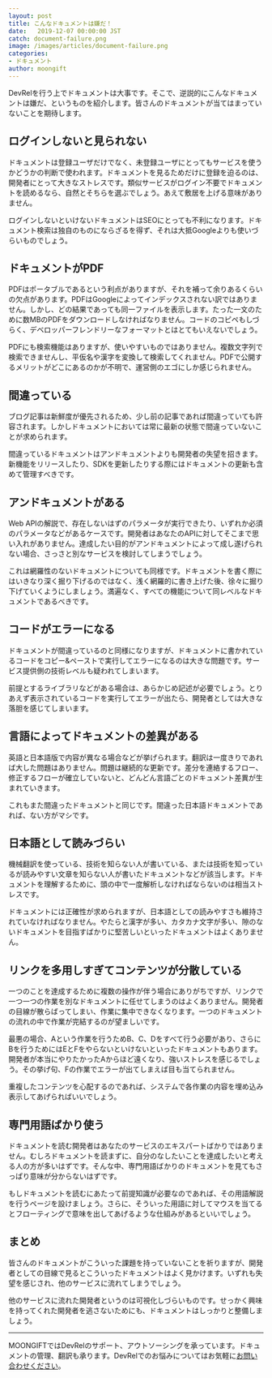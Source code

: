 ```yaml
---
layout: post
title: こんなドキュメントは嫌だ！
date:   2019-12-07 00:00:00 JST
catch: document-failure.png
image: /images/articles/document-failure.png
categories:
- ドキュメント
author: moongift
---
```


DevRelを行う上でドキュメントは大事です。そこで、逆説的にこんなドキュメントは嫌だ、というものを紹介します。皆さんのドキュメントが当てはまっていないことを期待します。

## ログインしないと見られない

ドキュメントは登録ユーザだけでなく、未登録ユーザにとってもサービスを使うかどうかの判断で使われます。ドキュメントを見るためだけに登録を迫るのは、開発者にとって大きなストレスです。類似サービスがログイン不要でドキュメントを読めるなら、自然とそちらを選ぶでしょう。あえて敷居を上げる意味がありません。

ログインしないといけないドキュメントはSEOにとっても不利になります。ドキュメント検索は独自のものにならざるを得ず、それは大抵Googleよりも使いづらいものでしょう。

## ドキュメントがPDF

PDFはポータブルであるという利点がありますが、それを補って余りあるくらいの欠点があります。PDFはGoogleによってインデックスされない訳ではありません。しかし、どの結果であっても同一ファイルを表示します。たった一文のために数MBのPDFをダウンロードしなければなりません。コードのコピペもしづらく、デベロッパーフレンドリーなフォーマットとはとてもいえないでしょう。

PDFにも検索機能はありますが、使いやすいものではありません。複数文字列で検索できませんし、平仮名や漢字を変換して検索してくれません。PDFで公開するメリットがどこにあるのかが不明で、運営側のエゴにしか感じられません。

## 間違っている

ブログ記事は新鮮度が優先されるため、少し前の記事であれば間違っていても許容されます。しかしドキュメントにおいては常に最新の状態で間違っていないことが求められます。

間違っているドキュメントはアンドキュメントよりも開発者の失望を招きます。新機能をリリースしたり、SDKを更新したりする際にはドキュメントの更新も含めて管理すべきです。

## アンドキュメントがある

Web APIの解説で、存在しないはずのパラメータが実行できたり、いずれか必須のパラメータなどがあるケースです。開発者はあなたのAPIに対してそこまで思い入れがありません。達成したい目的がアンドキュメントによって成し遂げられない場合、さっさと別なサービスを検討してしまうでしょう。

これは網羅性のないドキュメントについても同様です。ドキュメントを書く際にはいきなり深く掘り下げるのではなく、浅く網羅的に書き上げた後、徐々に掘り下げていくようにしましょう。満遍なく、すべての機能について同レベルなドキュメントであるべきです。

## コードがエラーになる

ドキュメントが間違っているのと同様になりますが、ドキュメントに書かれているコードをコピー&ペーストで実行してエラーになるのは大きな問題です。サービス提供側の技術レベルも疑われてしまいます。

前提とするライブラリなどがある場合は、あらかじめ記述が必要でしょう。とりあえず表示されているコードを実行してエラーが出たら、開発者としては大きな落胆を感じてしまいます。

## 言語によってドキュメントの差異がある

英語と日本語版で内容が異なる場合などが挙げられます。翻訳は一度きりであれば大した問題はありません。問題は継続的な更新です。差分を連絡するフロー、修正するフローが確立していないと、どんどん言語ごとのドキュメント差異が生まれていきます。

これもまた間違ったドキュメントと同じです。間違った日本語ドキュメントであれば、ない方がマシです。

## 日本語として読みづらい

機械翻訳を使っている、技術を知らない人が書いている、または技術を知っているが読みやすい文章を知らない人が書いたドキュメントなどが該当します。ドキュメントを理解するために、頭の中で一度解析しなければならないのは相当ストレスです。

ドキュメントには正確性が求められますが、日本語としての読みやすさも維持されていなければなりません。やたらと漢字が多い、カタカナ文字が多い、隙のないドキュメントを目指すばかりに堅苦しいといったドキュメントはよくありません。

## リンクを多用しすぎてコンテンツが分散している

一つのことを達成するために複数の操作が伴う場合にありがちですが、リンクで一つ一つの作業を別なドキュメントに任せてしまうのはよくありません。開発者の目線が散らばってしまい、作業に集中できなくなります。一つのドキュメントの流れの中で作業が完結するのが望ましいです。

最悪の場合、Aという作業を行うためB、C、Dをすべて行う必要があり、さらにBを行うためにはEとFをやらないといけないといったドキュメントもあります。開発者が本当にやりたかったAからほど遠くなり、強いストレスを感じるでしょう。その挙げ句、Fの作業でエラーが出てしまえば目も当てられません。

重複したコンテンツを心配するのであれば、システムで各作業の内容を埋め込み表示してあげらればいいでしょう。

## 専門用語ばかり使う

ドキュメントを読む開発者はあなたのサービスのエキスパートばかりではありません。むしろドキュメントを読まずに、自分のなしたいことを達成したいと考える人の方が多いはずです。そんな中、専門用語ばかりのドキュメントを見てもさっぱり意味が分からないはずです。

もしドキュメントを読むにあたって前提知識が必要なのであれば、その用語解説を行うページを設けましょう。さらに、そういった用語に対してマウスを当てるとフローティングで意味を出してあげるような仕組みがあるといいでしょう。

## まとめ

皆さんのドキュメントがこういった課題を持っていないことを祈りますが、開発者としての目線で見るとこういったドキュメントはよく見かけます。いずれも失望を感じされ、他のサービスに流れてしまうでしょう。

他のサービスに流れた開発者というのは可視化しづらいものです。せっかく興味を持ってくれた開発者を逃さないためにも、ドキュメントはしっかりと整備しましょう。

---

MOONGIFTではDevRelのサポート、アウトソーシングを承っています。ドキュメントの管理、翻訳も承ります。DevRelでのお悩みについてはお気軽に[お問い合わせください](/contact)。
